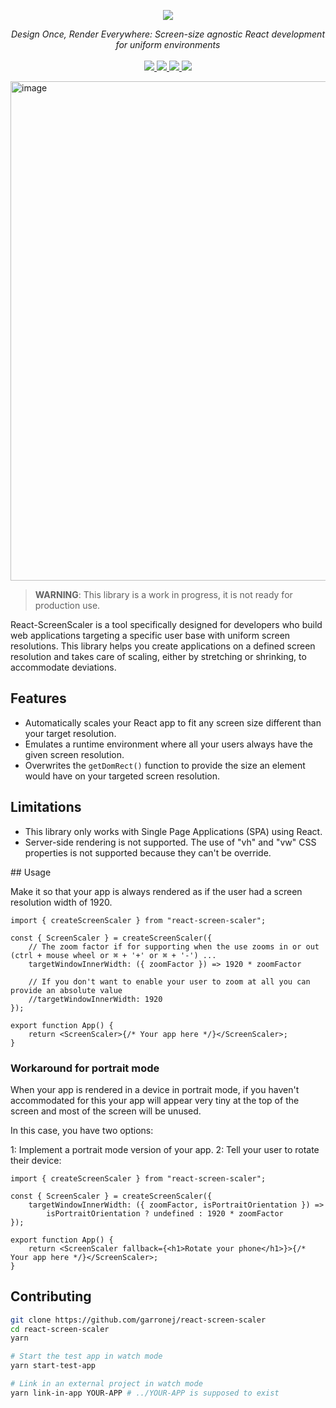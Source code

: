 <p align="center">
    <img src="https://user-images.githubusercontent.com/6702424/80216211-00ef5280-863e-11ea-81de-59f3a3d4b8e4.png">  
</p>
<p align="center">
    <i>Design Once, Render Everywhere: Screen-size agnostic React development for uniform environments </i>
    <br>
    <br>
    <a href="https://github.com/garronej/react-screen-scaler/actions">
      <img src="https://github.com/garronej/react-screen-scaler/workflows/ci/badge.svg?branch=main">
    </a>
    <a href="https://bundlephobia.com/package/react-screen-scaler">
      <img src="https://img.shields.io/bundlephobia/minzip/react-screen-scaler">
    </a>
    <a href="https://www.npmjs.com/package/react-screen-scaler">
      <img src="https://img.shields.io/npm/dw/react-screen-scaler">
    </a>
    <a href="https://github.com/garronej/react-screen-scaler/blob/main/LICENSE">
      <img src="https://img.shields.io/npm/l/react-screen-scaler">
    </a>
</p>

<img width="799" alt="image" src="https://github.com/garronej/react-screen-scaler/assets/6702424/eed06b35-bc7b-4dd9-8d3e-8c1327d6ee5a">

> **WARNING**: This library is a work in progress, it is not ready for production use.

React-ScreenScaler is a tool specifically designed for developers who build web applications targeting a specific user base with uniform screen resolutions. This library helps you create applications on a defined screen resolution and takes care of scaling, either by stretching or shrinking, to accommodate deviations.

## Features

-   Automatically scales your React app to fit any screen size different than your target resolution.
-   Emulates a runtime environment where all your users always have the given screen resolution.
-   Overwrites the `getDomRect()` function to provide the size an element would have on your targeted screen resolution.

## Limitations

-   This library only works with Single Page Applications (SPA) using React.
-   Server-side rendering is not supported.
    The use of "vh" and "vw" CSS properties is not supported because they can't be override.

## Usage

Make it so that your app is always rendered as if the user had a screen resolution width of 1920.

```tsx
import { createScreenScaler } from "react-screen-scaler";

const { ScreenScaler } = createScreenScaler({
    // The zoom factor if for supporting when the use zooms in or out (ctrl + mouse wheel or ⌘ + '+' or ⌘ + '-') ...
    targetWindowInnerWidth: ({ zoomFactor }) => 1920 * zoomFactor

    // If you don't want to enable your user to zoom at all you can provide an absolute value
    //targetWindowInnerWidth: 1920
});

export function App() {
    return <ScreenScaler>{/* Your app here */}</ScreenScaler>;
}
```

### Workaround for portrait mode

When your app is rendered in a device in portrait mode, if you haven't accommodated for this your
app will appear very tiny at the top of the screen and most of the screen will be unused.

In this case, you have two options:

1: Implement a portrait mode version of your app.
2: Tell your user to rotate their device:

```tsx
import { createScreenScaler } from "react-screen-scaler";

const { ScreenScaler } = createScreenScaler({
    targetWindowInnerWidth: ({ zoomFactor, isPortraitOrientation }) =>
        isPortraitOrientation ? undefined : 1920 * zoomFactor
});

export function App() {
    return <ScreenScaler fallback={<h1>Rotate your phone</h1>}>{/* Your app here */}</ScreenScaler>;
}
```

## Contributing

```bash
git clone https://github.com/garronej/react-screen-scaler
cd react-screen-scaler
yarn

# Start the test app in watch mode
yarn start-test-app

# Link in an external project in watch mode
yarn link-in-app YOUR-APP # ../YOUR-APP is supposed to exist
```
